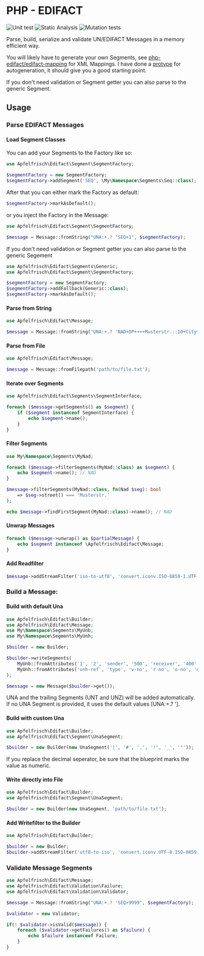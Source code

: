 # PHP - EDIFACT

![Unit test](https://github.com/Apfelfrisch/Edifact/actions/workflows/phpunit.yml/badge.svg)
![Static Analysis](https://github.com/Apfelfrisch/Edifact/actions/workflows/phpstan.yml/badge.svg)
![Mutation tests](https://github.com/Apfelfrisch/Edifact/actions/workflows/infection.yml/badge.svg)

Parse, build, serialize and validate UN/EDIFACT Messages in a memory efficient way.

You will likely have to generate your own Segments, see [php-edifact/edifact-mapping](https://github.com/php-edifact/edifact-mapping) for XML Mappings. I have done a [protype](https://github.com/Apfelfrisch/ediseg-generator) for autogeneration, it should give you a good starting point.

If you don't need validation or Segment getter you can also parse to the generic Segment.

## Usage

### Parse EDIFACT Messages

#### Load Segment Classes

You can add your Segments to the Factory like so:
```php
use Apfelfrisch\Edifact\Segment\SegmentFactory;

$segmentFactory = new SegmentFactory;
$segmentFactory->addSegment('SEQ', \My\Namespace\Segments\Seq::class);

```
After that you can either mark the Factory as default:
```php
$segmentFactory->markAsDefault();
```
or you inject the Factory in the Message:
```php
use Apfelfrisch\Edifact\Segment\SegmentFactory;

$message = Message::fromString("UNA:+.? 'SEQ+1", $segmentFactory);
```

If you don't need validation or Segment getter you can also parse to the generic Segement

```php
use Apfelfrisch\Edifact\Segments\Generic;
use Apfelfrisch\Edifact\Segment\SegmentFactory;

$segmentFactory = new SegmentFactory;
$segmentFactory->addFallback(Generic::class);
$segmentFactory->markAsDefault();

```

#### Parse from String
```php
use Apfelfrisch\Edifact\Message;

$message = Message::fromString("UNA:+.? 'NAD+DP++++Musterstr.::10+City++12345+DE");
```

#### Parse from File
```php
use Apfelfrisch\Edifact\Message;

$message = Message::fromFilepath('path/to/file.txt');
```

#### Iterate over Segments
```php
use Apfelfrisch\Edifact\Segments\SegmentInterface;

foreach ($message->getSegments() as $segment) {
    if ($segment instanceof SegmentInterface) {
        echo $segment->name();
    }
}
```

#### Filter Segments
```php
use My\Namespace\Segments\MyNad;

foreach ($message->filterSegments(MyNad::class) as $segment) {
    echo $segment->name(); // NAD
}

$message->filterSegments(MyNad::class, fn(Nad $seg): bool 
    => $seg->street() === 'Musterstr.'
);

echo $message->findFirstSegment(MyNad::class)->name(); // NAD
```

#### Unwrap Messages
```php
foreach ($message->unwrap() as $partialMessage) {
    echo $segment instanceof \Apfelfrisch\Edifact\Message;
}
```

#### Add Readfilter
```php
$message->addStreamFilter('iso-to-utf8', 'convert.iconv.ISO-8859-1.UTF-8');
```


### Build a Message:

#### Build with default Una

```php
use Apfelfrisch\Edifact\Builder;
use Apfelfrisch\Edifact\Message;
use My\Namespace\Segments\MyUnb;
use My\Namespace\Segments\MyUnh;

$builder = new Builder;

$builder->writeSegments(
    MyUnb::fromAttributes('1', '2', 'sender', '500', 'receiver', '400', new DateTime('2021-01-01 12:01:01'), 'unb-ref'),
    MyUnh::fromAttributes('unh-ref', 'type', 'v-no', 'r-no', 'o-no', 'o-co')
);

$message = new Message($builder->get());
```
UNA and the trailing Segments (UNT and UNZ) will be added automatically. If no UNA Segment is provided, it uses the default values [UNA:+.? ']. 

#### Build with custom Una

```php
use Apfelfrisch\Edifact\Builder;
use Apfelfrisch\Edifact\Segment\UnaSegment;

$builder = new Builder(new UnaSegment('|', '#', ',', '!', '_', '"'));
```
If you replace the decimal seperator, be sure that the blueprint marks the value as numeric.

#### Write directly into File

```php
use Apfelfrisch\Edifact\Builder;
use Apfelfrisch\Edifact\Segment\UnaSegment;

$builder = new Builder(new UnaSegment, 'path/to/file.txt');
```

#### Add Writefilter to the Builder
```php
use Apfelfrisch\Edifact\Builder;

$builder = new Builder;
$builder->addStreamFilter('utf8-to-iso', 'convert.iconv.UTF-8.ISO-8859-1');
```

### Validate Message Segments
```php
use Apfelfrisch\Edifact\Message;
use Apfelfrisch\Edifact\Validation\Failure;
use Apfelfrisch\Edifact\Validation\Validator;

$message = Message::fromString("UNA:+.? 'SEQ+9999", $segmentFactory);

$validator = new Validator;

if(! $validator->isValid($message)) {
    foreach ($validator->getFailures() as $failure) {
        echo $failure instanceof Failure;
    }
}

```
